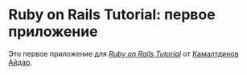 # Ruby on Rails Tutorial: первое приложение

Это первое приложение для
[*Ruby on Rails Tutorial*](http://railstutorial.org/) от
 [Камалтдинов Айдар](https://github.com/wiedzm1n).